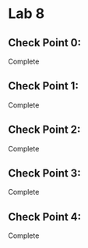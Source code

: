 # Lab 8
## Check Point 0:
Complete




## Check Point 1:
Complete




## Check Point 2:
Complete





## Check Point 3:
Complete





## Check Point 4:
Complete



